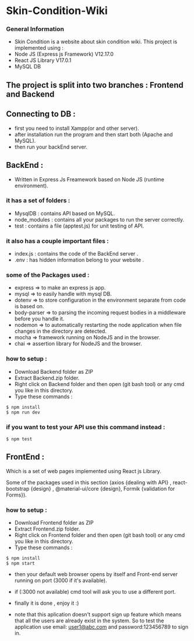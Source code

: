 # Skin-Condition-Wiki

### General Information
* Skin Condition is a website about skin condition wiki. This project is implemented using :
* Node JS (Express js Framework) V12.17.0
* React JS Library V17.0.1
* MySQL DB 

## The project is split into two branches : Frontend and Backend


## Connecting to DB :
* first you need to install Xampp(or and other server).
* after installation run the program and then start both (Apache and MySQL).
* then run your backEnd server.
        
## BackEnd : 
* Written in Express Js Freamework based on Node JS (runtime environment).

### it has a set of folders :
* MysqlDB : contains API based on MySQL.
* node_modules : contains all your packages to run the server correctly.
* test : contains a file (apptest.js) for unit testing of API.

### it also has a couple important files :
* index.js : contains the code of the BackEnd server . 
* .env : has hidden information belong to your website .

### some of the Packages used : 
* express      => to make an express js app.
* mysql        => to easily handle with mysql DB.
* dotenv       => to store configuration in the environment separate from code is based on.
* body-parser  => to parsing the incoming request bodies in a middleware before you handle it.
* nodemon      => to automatically restarting the node application when file changes in the directory are detected.
* mocha        => framework running on NodeJS and in the browser.
* chai         => assertion library for NodeJS and the browser.

### how to setup :
* Download Backend folder as ZIP
* Extract Backend.zip folder.
* Right click on Backend folder and then open (git bash tool) or any cmd you like in this directory.
* Type these commands :

```
$ npm install 
$ npm run dev
```

### if you want to test your API use this command instead : 
```
$ npm test                      
```

## FrontEnd :

Which is a set of web pages implemented using React js Library.

Some of the packages used in this section (axios {dealing with API} , react-bootstrap {design} , @material-ui/core {design}, Formik {validation for Forms}).

### how to setup :

* Download Frontend folder as ZIP
* Extract Frontend.zip folder.
* Right click on Frontend folder and then open (git bash tool) or any cmd you like in this directory.
* Type these commands :

```
$ npm install
$ npm start
```

* then your default web browser opens by itself and Front-end server running on port (3000 if it's available).

* if (:3000 not available) cmd tool will ask you to use a different port.

* finally it is done , enjoy it :)
* note that this aplication doesn't support sign up feature which means that all the users are already exist in the system. So to test the application use email: user1@abc.com     and password:123456789 to sign in.
